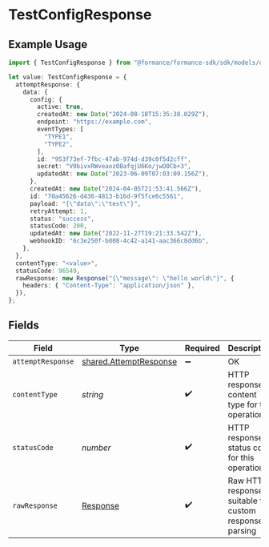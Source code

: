 # TestConfigResponse

## Example Usage

```typescript
import { TestConfigResponse } from "@formance/formance-sdk/sdk/models/operations";

let value: TestConfigResponse = {
  attemptResponse: {
    data: {
      config: {
        active: true,
        createdAt: new Date("2024-08-18T15:35:38.029Z"),
        endpoint: "https://example.com",
        eventTypes: [
          "TYPE1",
          "TYPE2",
        ],
        id: "953f73ef-7fbc-47ab-974d-d39c0f5d2cff",
        secret: "V0bivxRWveaoz08afqjU6Ko/jwO0Cb+3",
        updatedAt: new Date("2023-06-09T07:03:09.156Z"),
      },
      createdAt: new Date("2024-04-05T21:53:41.566Z"),
      id: "70a45626-d436-4813-b16d-9f5fce6c5561",
      payload: "{\"data\":\"test\"}",
      retryAttempt: 1,
      status: "success",
      statusCode: 200,
      updatedAt: new Date("2022-11-27T19:21:33.542Z"),
      webhookID: "6c3e250f-b008-4c42-a141-aac366c8dd6b",
    },
  },
  contentType: "<value>",
  statusCode: 96549,
  rawResponse: new Response("{\"message\": \"hello world\"}", {
    headers: { "Content-Type": "application/json" },
  }),
};
```

## Fields

| Field                                                                   | Type                                                                    | Required                                                                | Description                                                             |
| ----------------------------------------------------------------------- | ----------------------------------------------------------------------- | ----------------------------------------------------------------------- | ----------------------------------------------------------------------- |
| `attemptResponse`                                                       | [shared.AttemptResponse](../../../sdk/models/shared/attemptresponse.md) | :heavy_minus_sign:                                                      | OK                                                                      |
| `contentType`                                                           | *string*                                                                | :heavy_check_mark:                                                      | HTTP response content type for this operation                           |
| `statusCode`                                                            | *number*                                                                | :heavy_check_mark:                                                      | HTTP response status code for this operation                            |
| `rawResponse`                                                           | [Response](https://developer.mozilla.org/en-US/docs/Web/API/Response)   | :heavy_check_mark:                                                      | Raw HTTP response; suitable for custom response parsing                 |